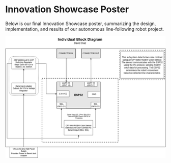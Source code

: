 # Innovation Showcase Poster

Below is our final Innovation Showcase poster, summarizing the design, implementation, and results of our autonomous line-following robot project.

![Block Diagram](images/blocknew.png)
